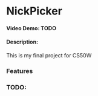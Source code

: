 # NickPicker
#### Video Demo: TODO
#### Description:

This is my final project for CS50W

### Features

### TODO: